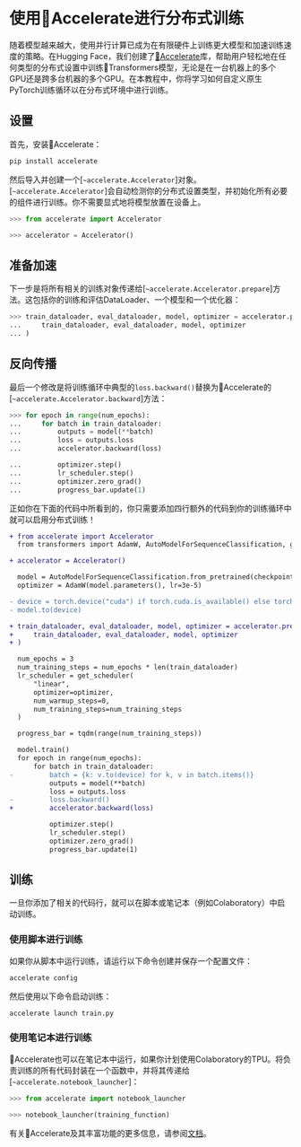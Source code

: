 <!--版权所有2022年HuggingFace团队。保留所有权利。

根据Apache许可证2.0版（“许可证”）许可；除非遵守许可证，否则你不得使用此文件。
你可以在以下位置获取许可证的副本：

http://www.apache.org/licenses/LICENSE-2.0

请注意，此文件是Markdown格式，但包含我们doc-builder（类似于MDX）的特定语法，可能无法在你的Markdown查看器中正确呈现。
-->

# 使用🤗Accelerate进行分布式训练

随着模型越来越大，使用并行计算已成为在有限硬件上训练更大模型和加速训练速度的策略。在Hugging Face，我们创建了[🤗Accelerate](https://huggingface.co/docs/accelerate)库，帮助用户轻松地在任何类型的分布式设置中训练🤗Transformers模型，无论是在一台机器上的多个GPU还是跨多台机器的多个GPU。在本教程中，你将学习如何自定义原生PyTorch训练循环以在分布式环境中进行训练。

## 设置

首先，安装🤗Accelerate：

```bash
pip install accelerate
```

然后导入并创建一个[`~accelerate.Accelerator`]对象。[`~accelerate.Accelerator`]会自动检测你的分布式设置类型，并初始化所有必要的组件进行训练。你不需要显式地将模型放置在设备上。

```py
>>> from accelerate import Accelerator

>>> accelerator = Accelerator()
```

## 准备加速

下一步是将所有相关的训练对象传递给[`~accelerate.Accelerator.prepare`]方法。这包括你的训练和评估DataLoader、一个模型和一个优化器：

```py
>>> train_dataloader, eval_dataloader, model, optimizer = accelerator.prepare(
...     train_dataloader, eval_dataloader, model, optimizer
... )
```

## 反向传播

最后一个修改是将训练循环中典型的`loss.backward()`替换为🤗Accelerate的[`~accelerate.Accelerator.backward`]方法：

```py
>>> for epoch in range(num_epochs):
...     for batch in train_dataloader:
...         outputs = model(**batch)
...         loss = outputs.loss
...         accelerator.backward(loss)

...         optimizer.step()
...         lr_scheduler.step()
...         optimizer.zero_grad()
...         progress_bar.update(1)
```

正如你在下面的代码中所看到的，你只需要添加四行额外的代码到你的训练循环中就可以启用分布式训练！

```diff
+ from accelerate import Accelerator
  from transformers import AdamW, AutoModelForSequenceClassification, get_scheduler

+ accelerator = Accelerator()

  model = AutoModelForSequenceClassification.from_pretrained(checkpoint, num_labels=2)
  optimizer = AdamW(model.parameters(), lr=3e-5)

- device = torch.device("cuda") if torch.cuda.is_available() else torch.device("cpu")
- model.to(device)

+ train_dataloader, eval_dataloader, model, optimizer = accelerator.prepare(
+     train_dataloader, eval_dataloader, model, optimizer
+ )

  num_epochs = 3
  num_training_steps = num_epochs * len(train_dataloader)
  lr_scheduler = get_scheduler(
      "linear",
      optimizer=optimizer,
      num_warmup_steps=0,
      num_training_steps=num_training_steps
  )

  progress_bar = tqdm(range(num_training_steps))

  model.train()
  for epoch in range(num_epochs):
      for batch in train_dataloader:
-         batch = {k: v.to(device) for k, v in batch.items()}
          outputs = model(**batch)
          loss = outputs.loss
-         loss.backward()
+         accelerator.backward(loss)

          optimizer.step()
          lr_scheduler.step()
          optimizer.zero_grad()
          progress_bar.update(1)
```

## 训练

一旦你添加了相关的代码行，就可以在脚本或笔记本（例如Colaboratory）中启动训练。

### 使用脚本进行训练

如果你从脚本中运行训练，请运行以下命令创建并保存一个配置文件：

```bash
accelerate config
```

然后使用以下命令启动训练：

```bash
accelerate launch train.py
```

### 使用笔记本进行训练

🤗Accelerate也可以在笔记本中运行，如果你计划使用Colaboratory的TPU。将负责训练的所有代码封装在一个函数中，并将其传递给[`~accelerate.notebook_launcher`]：

```py
>>> from accelerate import notebook_launcher

>>> notebook_launcher(training_function)
```

有关🤗Accelerate及其丰富功能的更多信息，请参阅[文档](https://huggingface.co/docs/accelerate)。